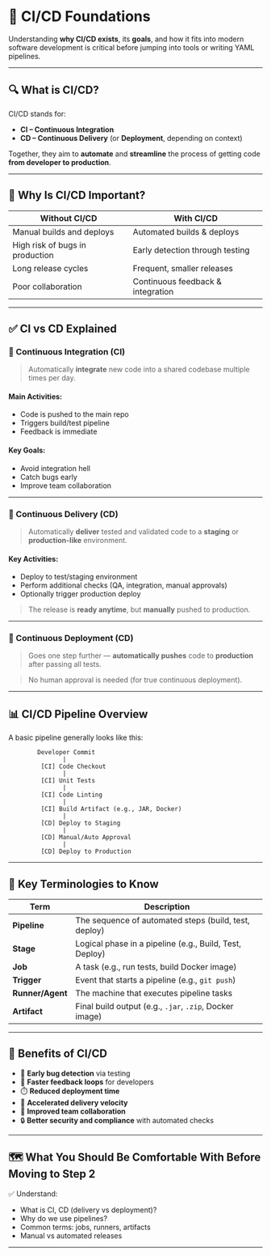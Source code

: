
# 🧱 **CI/CD Foundations**

Understanding **why CI/CD exists**, its **goals**, and how it fits into modern software development is critical before jumping into tools or writing YAML pipelines.

---

## 🔍 What is CI/CD?

CI/CD stands for:

* **CI – Continuous Integration**
* **CD – Continuous Delivery** (or **Deployment**, depending on context)

Together, they aim to **automate** and **streamline** the process of getting code **from developer to production**.

---

## 🧠 Why Is CI/CD Important?

| Without CI/CD                   | With CI/CD                        |
| ------------------------------- | --------------------------------- |
| Manual builds and deploys       | Automated builds & deploys        |
| High risk of bugs in production | Early detection through testing   |
| Long release cycles             | Frequent, smaller releases        |
| Poor collaboration              | Continuous feedback & integration |

---

## ✅ CI vs CD Explained

### 🔄 Continuous Integration (CI)

> Automatically **integrate** new code into a shared codebase multiple times per day.

#### Main Activities:

* Code is pushed to the main repo
* Triggers build/test pipeline
* Feedback is immediate

#### Key Goals:

* Avoid integration hell
* Catch bugs early
* Improve team collaboration

---

### 🚚 Continuous Delivery (CD)

> Automatically **deliver** tested and validated code to a **staging** or **production-like** environment.

#### Key Activities:

* Deploy to test/staging environment
* Perform additional checks (QA, integration, manual approvals)
* Optionally trigger production deploy

> The release is **ready anytime**, but **manually** pushed to production.

---

### 🚀 Continuous Deployment (CD)

> Goes one step further — **automatically pushes** code to **production** after passing all tests.

> No human approval is needed (for true continuous deployment).

---

## 📊 CI/CD Pipeline Overview

A basic pipeline generally looks like this:

```plaintext
        Developer Commit
               |
         [CI] Code Checkout
               |
         [CI] Unit Tests
               |
         [CI] Code Linting
               |
         [CI] Build Artifact (e.g., JAR, Docker)
               |
         [CD] Deploy to Staging
               |
         [CD] Manual/Auto Approval
               |
         [CD] Deploy to Production
```

---

## 🔑 Key Terminologies to Know

| Term             | Description                                             |
| ---------------- | ------------------------------------------------------- |
| **Pipeline**     | The sequence of automated steps (build, test, deploy)   |
| **Stage**        | Logical phase in a pipeline (e.g., Build, Test, Deploy) |
| **Job**          | A task (e.g., run tests, build Docker image)            |
| **Trigger**      | Event that starts a pipeline (e.g., `git push`)         |
| **Runner/Agent** | The machine that executes pipeline tasks                |
| **Artifact**     | Final build output (e.g., `.jar`, `.zip`, Docker image) |

---

## 🧩 Benefits of CI/CD

* 🧪 **Early bug detection** via testing
* 🔄 **Faster feedback loops** for developers
* ⏱️ **Reduced deployment time**
* 🚀 **Accelerated delivery velocity**
* 🤝 **Improved team collaboration**
* 🔒 **Better security and compliance** with automated checks

---

## 🗺️ What You Should Be Comfortable With Before Moving to Step 2

✅ Understand:

* What is CI, CD (delivery vs deployment)?
* Why do we use pipelines?
* Common terms: jobs, runners, artifacts
* Manual vs automated releases

---
